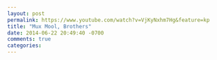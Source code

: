 ```yaml
---
layout: post
permalink: https://www.youtube.com/watch?v=VjKyNxhm7Hg&feature=kp
title: "Mux Mool, Brothers"
date: 2014-06-22 20:49:40 -0700
comments: true
categories: 
---
```

